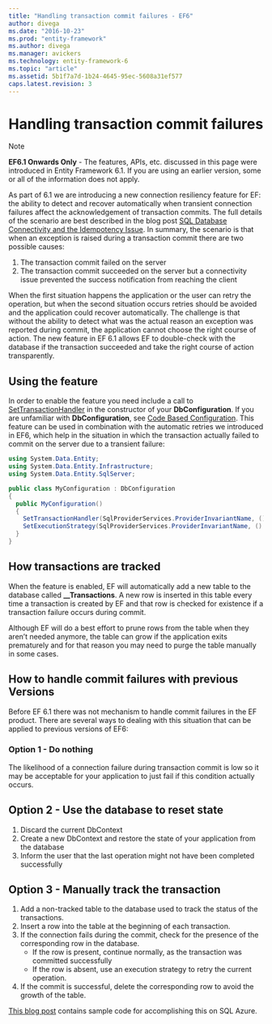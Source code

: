 ```yaml
---
title: "Handling transaction commit failures - EF6"
author: divega
ms.date: "2016-10-23"
ms.prod: "entity-framework"
ms.author: divega
ms.manager: avickers
ms.technology: entity-framework-6
ms.topic: "article"
ms.assetid: 5b1f7a7d-1b24-4645-95ec-5608a31ef577
caps.latest.revision: 3
---
```

# Handling transaction commit failures
> [!NOTE]
> **EF6.1 Onwards Only** - The features, APIs, etc. discussed in this page were introduced in Entity Framework 6.1. If you are using an earlier version, some or all of the information does not apply.  

As part of 6.1 we are introducing a new connection resiliency feature for EF: the ability to detect and recover automatically when transient connection failures affect the acknowledgement of transaction commits. The full details of the scenario are best described in the blog post [SQL Database Connectivity and the Idempotency Issue](http://blogs.msdn.com/b/adonet/archive/2013/03/11/sql-database-connectivity-and-the-idempotency-issue.aspx).  In summary, the scenario is that when an exception is raised during a transaction commit there are two possible causes:  

1. The transaction commit failed on the server
2. The transaction commit succeeded on the server but a connectivity issue prevented the success notification from reaching the client  

When the first situation happens the application or the user can retry the operation, but when the second situation occurs retries should be avoided and the application could recover automatically. The challenge is that without the ability to detect what was the actual reason an exception was reported during commit, the application cannot choose the right course of action. The new feature in EF 6.1 allows EF to double-check with the database if the transaction succeeded and take the right course of action transparently.  

## Using the feature  

In order to enable the feature you need include a call to [SetTransactionHandler](https://msdn.microsoft.com/library/system.data.entity.dbconfiguration.setdefaulttransactionhandler.aspx) in the constructor of your **DbConfiguration**. If you are unfamiliar with **DbConfiguration**, see [Code Based Configuration](~/ef6/fundamentals/configuring/code-based.md). This feature can be used in combination with the automatic retries we introduced in EF6, which help in the situation in which the transaction actually failed to commit on the server due to a transient failure:  

``` csharp
using System.Data.Entity;
using System.Data.Entity.Infrastructure;
using System.Data.Entity.SqlServer;

public class MyConfiguration : DbConfiguration  
{
  public MyConfiguration()  
  {  
    SetTransactionHandler(SqlProviderServices.ProviderInvariantName, () => new CommitFailureHandler());  
    SetExecutionStrategy(SqlProviderServices.ProviderInvariantName, () => new SqlAzureExecutionStrategy());  
  }  
}
```  

## How transactions are tracked  

When the feature is enabled, EF will automatically add a new table to the database called **__Transactions**. A new row is inserted in this table every time a transaction is created by EF and that row is checked for existence if a transaction failure occurs during commit.  

Although EF will do a best effort to prune rows from the table when they aren’t needed anymore, the table can grow if the application exits prematurely and for that reason you may need to purge the table manually in some cases.  

## How to handle commit failures with previous Versions

Before EF 6.1 there was not mechanism to handle commit failures in the EF product. There are several ways to dealing with this situation that can be applied to previous versions of EF6:  

### Option 1 - Do nothing  

The likelihood of a connection failure during transaction commit is low so it may be acceptable for your application to just fail if this condition actually occurs.  

## Option 2 - Use the database to reset state  

1. Discard the current DbContext  
2. Create a new DbContext and restore the state of your application from the database  
3. Inform the user that the last operation might not have been completed successfully  

## Option 3 - Manually track the transaction  

1. Add a non-tracked table to the database used to track the status of the transactions.  
2. Insert a row into the table at the beginning of each transaction.  
3. If the connection fails during the commit, check for the presence of the corresponding row in the database.  
    - If the row is present, continue normally, as the transaction was committed successfully  
    - If the row is absent, use an execution strategy to retry the current operation.  
4. If the commit is successful, delete the corresponding row to avoid the growth of the table.  

[This blog post](http://blogs.msdn.com/b/adonet/archive/2013/03/11/sql-database-connectivity-and-the-idempotency-issue.aspx) contains sample code for accomplishing this on SQL Azure.  
